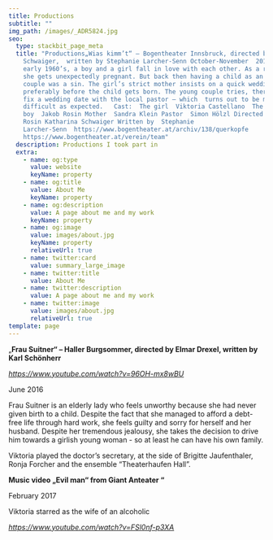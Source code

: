 ```yaml
---
title: Productions
subtitle: ""
img_path: /images/_ADR5824.jpg
seo:
  type: stackbit_page_meta
  title: "Productions„Wias kimm’t“ – Bogentheater Innsbruck, directed by Katharina
    Schwaiger,  written by Stephanie Larcher-Senn October-November  2018  In the
    early 1960’s, a boy and a girl fall in love with each other. As a result,
    she gets unexpectedly pregnant. But back then having a child as an unmarried
    couple was a sin. The girl’s strict mother insists on a quick wedding,
    preferably before the child gets born. The young couple tries, therefore, to
    fix a wedding date with the local pastor – which  turns out to be more
    difficult as expected.   Cast:  The girl  Viktoria Castellano  The
    boy  Jakob Rosin Mother  Sandra Klein Pastor  Simon Hölzl Directed by  Jakob
    Rosin Katharina Schwaiger Written by  Stephanie
    Larcher-Senn  https://www.bogentheater.at/archiv/138/querkopfe
    https://www.bogentheater.at/verein/team"
  description: Productions I took part in
  extra:
    - name: og:type
      value: website
      keyName: property
    - name: og:title
      value: About Me
      keyName: property
    - name: og:description
      value: A page about me and my work
      keyName: property
    - name: og:image
      value: images/about.jpg
      keyName: property
      relativeUrl: true
    - name: twitter:card
      value: summary_large_image
    - name: twitter:title
      value: About Me
    - name: twitter:description
      value: A page about me and my work
    - name: twitter:image
      value: images/about.jpg
      relativeUrl: true
template: page
---
```

„**Frau Suitner“ – Haller Burgsommer, directed by Elmar Drexel, written by Karl Schönherr**

*<https://www.youtube.com/watch?v=96OH-mx8wBU>*

June 2016

Frau Suitner is an elderly lady who feels unworthy because she had never given birth to a child. Despite the fact that she managed to afford a debt-free life through hard work, she feels guilty and sorry for herself and her husband. Despite her tremendous jealousy, she takes the decision to drive him towards a girlish young woman - so at least he can have his own family.

Viktoria played the doctor’s secretary, at the side of Brigitte Jaufenthaler, Ronja Forcher and the ensemble “Theaterhaufen Hall”.

**Music video „Evil man“ from Giant Anteater “**

February 2017

Viktoria starred as the wife of an alcoholic

*<https://www.youtube.com/watch?v=FSl0nf-p3XA>*